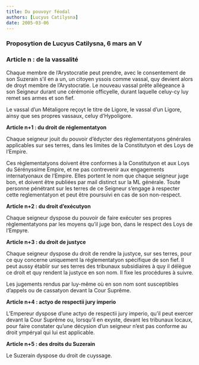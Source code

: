 ```yaml
---
title: Du pouvoyr féodal
authors: [Lucyus Catilysna]
date: 2005-03-06
---
```


### Proposytion de Lucyus Catilysna, 6 mars an V 
### Article n : de la vassalité

Chaque membre de l’Arystocratie peut prendre, avec le consentement de son Suzerain s’il en a un, un citoyen yssois comme vassal, quy devient alors de droyt membre de l’Arystocratie. Le nouveau vassal prête allégeance à son Seigneur durant une cérémonie officyelle, durant laquelle celuy-cy luy remet ses armes et son fief.

Le vassal d’un Métaligore reçoyt le titre de Ligore, le vassal d’un Ligore, ainsy que ses propres vassaux, celuy d’Hypoligore.

**Article n+1 : du droit de réglementatyon**

Chaque seigneur jouit du pouvoir d’édycter des règlementatyons générales applicables sur ses terres, dans les limites de la Constitutyon et des Loys de l’Empire.

Ces règlementatyons doivent être conformes à la Constitutyon et aux Loys du Sérényssime Empire, et ne pas contrevenir aux engagements internatyonaux de l’Empire. Elles portent le nom que chaque seigneur juge bon, et doivent être publiées par mail distinct sur la ML générale. Toute personne pénétrant sur les terres de ce Seigneur s’engage à respecter cette reglementatyon et peut être poursuivi en cas de son non-respect.

**Article n+2 : du droit d’exécutyon**

Chaque seigneur dyspose du pouvoir de faire exécuter ses propres règlementatyons par les moyens qu’il juge bon, dans le respect des Loys de l’Empyre.

**Article n+3 : du droit de justyce**

Chaque seigneur dyspose du droit de rendre la justyce, sur ses terres, pour ce quy concerne uniquement la réglementatyon spécifique de son fief. Il peut aussy établir sur ses terres des tribunaux subsidiaires à quy il délègue ce droit et quy rendent la justyce en son nom. Il fixe les procédures à suivre.

Les jugements rendus par luy-même où en son nom sont susceptibles d’appels ou de cassatyon devant la Cour Suprême.

**Article n+4 : actyo de respectii jury imperio**

L’Empereur dyspose d’une actyo de respectii jury imperio, qu’il peut exercer devant la Cour Suprême ou, lorsqu’il en exyste, devant les tribunaux locaux, pour faire constater qu’une décysion d’un seigneur n’est pas conforme au droit ympéryal qui lui est applicable.

**Article n+5 : des droits du Suzerain**

Le Suzerain dyspose du droit de cuyssage.